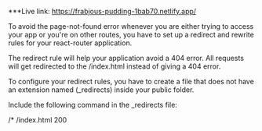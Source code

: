 
***Live link:  https://frabjous-pudding-1bab70.netlify.app/


To avoid the page-not-found error whenever you are either trying to access your app or you're on other routes, you have to set up a redirect and rewrite rules for your react-router application.

The redirect rule will help your application avoid a 404 error. All requests will get redirected to the /index.html instead of giving a 404 error.

To configure your redirect rules, you have to create a file that does not have an extension named (_redirects) inside your public folder.

Include the following command in the _redirects file:

/*    /index.html  200